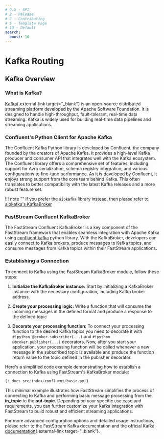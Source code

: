 ```yaml
---
# 0.5 - API
# 2 - Release
# 3 - Contributing
# 5 - Template Page
# 10 - Default
search:
  boost: 10
---
```


# Kafka Routing

## Kafka Overview

### What is Kafka?

[Kafka](https://kafka.apache.org/){.external-link target="_blank"} is an open-source distributed streaming platform developed by the Apache Software Foundation. It is designed to handle high-throughput, fault-tolerant, real-time data streaming. Kafka is widely used for building real-time data pipelines and streaming applications.

### Confluent's Python Client for Apache Kafka

The Confluent Kafka Python library is developed by Confluent, the company founded by the creators of Apache Kafka. It provides a high-level Kafka producer and consumer API that integrates well with the Kafka ecosystem. The Confluent library offers a comprehensive set of features, including support for Avro serialization, schema registry integration, and various configurations to fine-tune performance. As it is developed by Confluent, it enjoys strong support from the core team behind Kafka. This often translates to better compatibility with the latest Kafka releases and a more robust feature set.

!!! note ""
    If you prefer the `aiokafka` library instead, then please refer to [aiokafka's KafkaBroker](../kafka/index.md)

### FastStream Confluent KafkaBroker

The FastStream Confluent KafkaBroker is a key component of the FastStream framework that enables seamless integration with Apache Kafka using [confluent kafka](https://github.com/confluentinc/confluent-kafka-python) python library. With the KafkaBroker, developers can easily connect to Kafka brokers, produce messages to Kafka topics, and consume messages from Kafka topics within their FastStream applications.

### Establishing a Connection

To connect to Kafka using the FastStream KafkaBroker module, follow these steps:

1. **Initialize the KafkaBroker instance:** Start by initializing a KafkaBroker instance with the necessary configuration, including Kafka broker address.

2. **Create your processing logic:** Write a function that will consume the incoming messages in the defined format and produce a response to the defined topic

3. **Decorate your processing function:** To connect your processing function to the desired Kafka topics you need to decorate it with `#!python @broker.subscriber(...)` and `#!python @broker.publisher(...)` decorators. Now, after you start your application, your processing function will be called whenever a new message in the subscribed topic is available and produce the function return value to the topic defined in the publisher decorator.

Here's a simplified code example demonstrating how to establish a connection to Kafka using FastStream's KafkaBroker module:

```python linenums="1"
{! docs_src/index/confluent/basic.py!}
```

This minimal example illustrates how FastStream simplifies the process of connecting to Kafka and performing basic message processing from the **in_topic** to the **out-topic**. Depending on your specific use case and requirements, you can further customize your Kafka integration with FastStream to build robust and efficient streaming applications.

For more advanced configuration options and detailed usage instructions, please refer to the FastStream Kafka documentation and the [official Kafka documentation](https://kafka.apache.org/){.external-link target="_blank"}.
